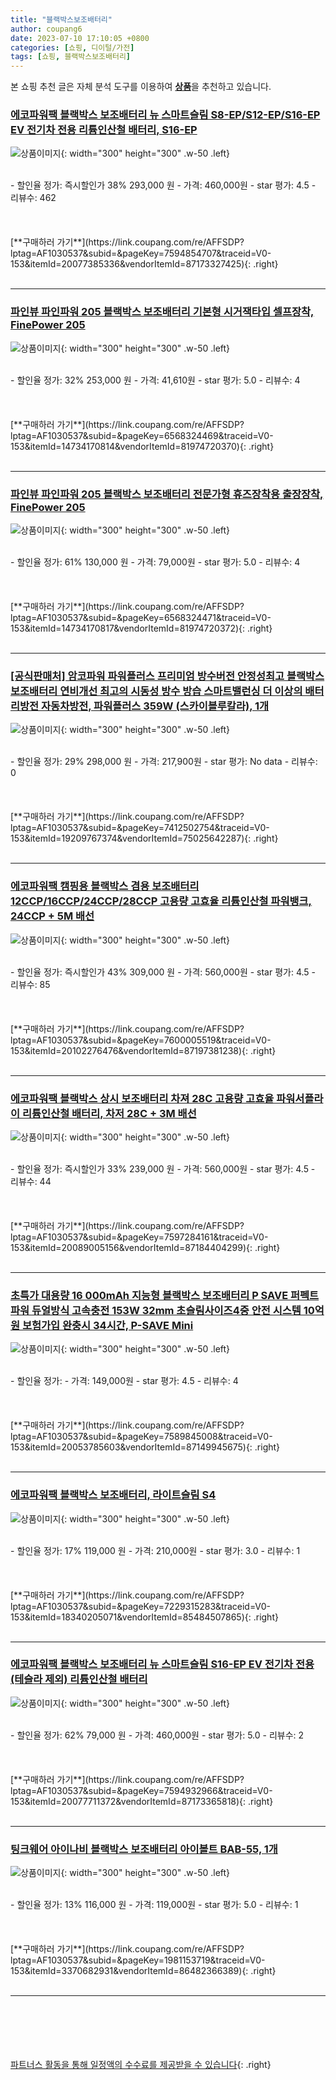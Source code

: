 ```yaml
---
title: "블랙박스보조배터리"
author: coupang6
date: 2023-07-10 17:10:05 +0800
categories: [쇼핑, 디이털/가전]
tags: [쇼핑, 블랙박스보조배터리]
---
```


본 쇼핑 추천 글은 자체 분석 도구를 이용하여 [**상품**](https://link.coupang.com/a/bao1ui)을 추천하고 있습니다.

### [에코파워팩 블랙박스 보조배터리 뉴 스마트슬림 S8-EP/S12-EP/S16-EP EV 전기차 전용 리튬인산철 배터리, S16-EP](https://link.coupang.com/re/AFFSDP?lptag=AF1030537&subid=&pageKey=7594854707&traceid=V0-153&itemId=20077385336&vendorItemId=87173327425)

![상품이미지](https://thumbnail6.coupangcdn.com/thumbnails/remote/230x230ex/image/vendor_inventory/c5f4/984388093aad546e9dd1550b32893364fb72337672401150528854ceba03.jpg){: width="300" height="300" .w-50 .left}


<br>
- 할인율 정가: 즉시할인가 38%  293,000   원
- 가격: 460,000원
- star 평가: 4.5
- 리뷰수: 462
<br>
<br>
<br>
<br>
[**구매하러 가기**](https://link.coupang.com/re/AFFSDP?lptag=AF1030537&subid=&pageKey=7594854707&traceid=V0-153&itemId=20077385336&vendorItemId=87173327425){: .right}
<br>
<br>

---

### [파인뷰 파인파워 205 블랙박스 보조배터리 기본형 시거잭타입 셀프장착, FinePower 205](https://link.coupang.com/re/AFFSDP?lptag=AF1030537&subid=&pageKey=6568324469&traceid=V0-153&itemId=14734170814&vendorItemId=81974720370)

![상품이미지](https://thumbnail9.coupangcdn.com/thumbnails/remote/230x230ex/image/retail/images/834272945939-dc462403-0dd2-4105-9ca5-b8ae8d08b848.jpg){: width="300" height="300" .w-50 .left}


<br>
- 할인율 정가: 32%  253,000   원
- 가격: 41,610원
- star 평가: 5.0
- 리뷰수: 4
<br>
<br>
<br>
<br>
[**구매하러 가기**](https://link.coupang.com/re/AFFSDP?lptag=AF1030537&subid=&pageKey=6568324469&traceid=V0-153&itemId=14734170814&vendorItemId=81974720370){: .right}
<br>
<br>

---

### [파인뷰 파인파워 205 블랙박스 보조배터리 전문가형 휴즈장착용 출장장착, FinePower 205](https://link.coupang.com/re/AFFSDP?lptag=AF1030537&subid=&pageKey=6568324471&traceid=V0-153&itemId=14734170817&vendorItemId=81974720372)

![상품이미지](https://thumbnail8.coupangcdn.com/thumbnails/remote/230x230ex/image/retail/images/1338734434037353-7a0235cf-a5cb-4c22-a8d0-4317bbdc1ac5.jpg){: width="300" height="300" .w-50 .left}


<br>
- 할인율 정가: 61%  130,000   원
- 가격: 79,000원
- star 평가: 5.0
- 리뷰수: 4
<br>
<br>
<br>
<br>
[**구매하러 가기**](https://link.coupang.com/re/AFFSDP?lptag=AF1030537&subid=&pageKey=6568324471&traceid=V0-153&itemId=14734170817&vendorItemId=81974720372){: .right}
<br>
<br>

---

### [[공식판매처] 암코파워 파워플러스 프리미엄 방수버전 안정성최고 블랙박스보조배터리 연비개선 최고의 시동성 방수 방습 스마트밸런싱 더 이상의 배터리방전 자동차방전, 파워플러스 359W (스카이블루칼라), 1개](https://link.coupang.com/re/AFFSDP?lptag=AF1030537&subid=&pageKey=7412502754&traceid=V0-153&itemId=19209767374&vendorItemId=75025642287)

![상품이미지](https://thumbnail6.coupangcdn.com/thumbnails/remote/230x230ex/image/vendor_inventory/dbba/d59c59d33c1aed58037c5c90b34b2fc167bd2bfe798477c645815ca08a30.png){: width="300" height="300" .w-50 .left}


<br>
- 할인율 정가: 29%  298,000   원
- 가격: 217,900원
- star 평가: No data
- 리뷰수: 0
<br>
<br>
<br>
<br>
[**구매하러 가기**](https://link.coupang.com/re/AFFSDP?lptag=AF1030537&subid=&pageKey=7412502754&traceid=V0-153&itemId=19209767374&vendorItemId=75025642287){: .right}
<br>
<br>

---

### [에코파워팩 캠핑용 블랙박스 겸용 보조배터리 12CCP/16CCP/24CCP/28CCP 고용량 고효율 리튬인산철 파워뱅크, 24CCP + 5M 배선](https://link.coupang.com/re/AFFSDP?lptag=AF1030537&subid=&pageKey=7600005519&traceid=V0-153&itemId=20102276476&vendorItemId=87197381238)

![상품이미지](https://thumbnail6.coupangcdn.com/thumbnails/remote/230x230ex/image/vendor_inventory/0ca5/341aa8f8d45e2504fd3d7b14d587d5f9fa1d115229cdb180db06da6f39a1.jpg){: width="300" height="300" .w-50 .left}


<br>
- 할인율 정가: 즉시할인가 43%  309,000   원
- 가격: 560,000원
- star 평가: 4.5
- 리뷰수: 85
<br>
<br>
<br>
<br>
[**구매하러 가기**](https://link.coupang.com/re/AFFSDP?lptag=AF1030537&subid=&pageKey=7600005519&traceid=V0-153&itemId=20102276476&vendorItemId=87197381238){: .right}
<br>
<br>

---

### [에코파워팩 블랙박스 상시 보조배터리 차져 28C 고용량 고효율 파워서플라이 리튬인산철 배터리, 차저 28C + 3M 배선](https://link.coupang.com/re/AFFSDP?lptag=AF1030537&subid=&pageKey=7597284161&traceid=V0-153&itemId=20089005156&vendorItemId=87184404299)

![상품이미지](https://thumbnail8.coupangcdn.com/thumbnails/remote/230x230ex/image/vendor_inventory/5fd8/cd6009214ec953092e28164a4ae40f71dd36cf05da9f5401a7ceeec1c241.jpg){: width="300" height="300" .w-50 .left}


<br>
- 할인율 정가: 즉시할인가 33%  239,000   원
- 가격: 560,000원
- star 평가: 4.5
- 리뷰수: 44
<br>
<br>
<br>
<br>
[**구매하러 가기**](https://link.coupang.com/re/AFFSDP?lptag=AF1030537&subid=&pageKey=7597284161&traceid=V0-153&itemId=20089005156&vendorItemId=87184404299){: .right}
<br>
<br>

---

### [초특가 대용량 16 000mAh 지능형 블랙박스 보조배터리 P SAVE 퍼펙트파워 듀얼방식 고속충전 153W 32mm 초슬림사이즈4중 안전 시스템 10억원 보험가입 완충시 34시간, P-SAVE Mini](https://link.coupang.com/re/AFFSDP?lptag=AF1030537&subid=&pageKey=7589845008&traceid=V0-153&itemId=20053785603&vendorItemId=87149945675)

![상품이미지](https://thumbnail9.coupangcdn.com/thumbnails/remote/230x230ex/image/vendor_inventory/613b/bad2a79bb60fe68b033a73cc10dc0000367b72d542c44cd0e43ba13a697d.jpg){: width="300" height="300" .w-50 .left}


<br>
- 할인율 정가: 
- 가격: 149,000원
- star 평가: 4.5
- 리뷰수: 4
<br>
<br>
<br>
<br>
[**구매하러 가기**](https://link.coupang.com/re/AFFSDP?lptag=AF1030537&subid=&pageKey=7589845008&traceid=V0-153&itemId=20053785603&vendorItemId=87149945675){: .right}
<br>
<br>

---

### [에코파워팩 블랙박스 보조배터리, 라이트슬림 S4](https://link.coupang.com/re/AFFSDP?lptag=AF1030537&subid=&pageKey=7229315283&traceid=V0-153&itemId=18340205071&vendorItemId=85484507865)

![상품이미지](https://thumbnail9.coupangcdn.com/thumbnails/remote/230x230ex/image/vendor_inventory/16f3/c1b5db2dda24150dc612a5494f5f32b330d81302c70daf13c925f44e3a19.jpg){: width="300" height="300" .w-50 .left}


<br>
- 할인율 정가: 17%  119,000   원
- 가격: 210,000원
- star 평가: 3.0
- 리뷰수: 1
<br>
<br>
<br>
<br>
[**구매하러 가기**](https://link.coupang.com/re/AFFSDP?lptag=AF1030537&subid=&pageKey=7229315283&traceid=V0-153&itemId=18340205071&vendorItemId=85484507865){: .right}
<br>
<br>

---

### [에코파워팩 블랙박스 보조배터리 뉴 스마트슬림 S16-EP EV 전기차 전용 (테슬라 제외) 리튬인산철 배터리](https://link.coupang.com/re/AFFSDP?lptag=AF1030537&subid=&pageKey=7594932966&traceid=V0-153&itemId=20077711372&vendorItemId=87173365818)

![상품이미지](https://thumbnail6.coupangcdn.com/thumbnails/remote/230x230ex/image/vendor_inventory/c5f4/984388093aad546e9dd1550b32893364fb72337672401150528854ceba03.jpg){: width="300" height="300" .w-50 .left}


<br>
- 할인율 정가: 62%  79,000   원
- 가격: 460,000원
- star 평가: 5.0
- 리뷰수: 2
<br>
<br>
<br>
<br>
[**구매하러 가기**](https://link.coupang.com/re/AFFSDP?lptag=AF1030537&subid=&pageKey=7594932966&traceid=V0-153&itemId=20077711372&vendorItemId=87173365818){: .right}
<br>
<br>

---

### [팅크웨어 아이나비 블랙박스 보조배터리 아이볼트 BAB-55, 1개](https://link.coupang.com/re/AFFSDP?lptag=AF1030537&subid=&pageKey=1981153719&traceid=V0-153&itemId=3370682931&vendorItemId=86482366389)

![상품이미지](https://thumbnail7.coupangcdn.com/thumbnails/remote/230x230ex/image/vendor_inventory/822b/75f2904124a295995762b0af88aa54434d83c2476036fa3d37cfc65e1266.jpeg){: width="300" height="300" .w-50 .left}


<br>
- 할인율 정가: 13%  116,000   원
- 가격: 119,000원
- star 평가: 5.0
- 리뷰수: 1
<br>
<br>
<br>
<br>
[**구매하러 가기**](https://link.coupang.com/re/AFFSDP?lptag=AF1030537&subid=&pageKey=1981153719&traceid=V0-153&itemId=3370682931&vendorItemId=86482366389){: .right}
<br>
<br>

---
<br><br><br><br><br> [파트너스 활동을 통해 일정액의 수수료를 제공받을 수 있습니다](https://link.coupang.com/a/bao1ui){: .right}